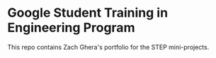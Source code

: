 # Google Student Training in Engineering Program

This repo contains Zach Ghera's portfolio for the STEP mini-projects.
